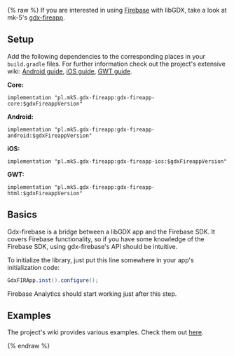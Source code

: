 {% raw %}
If you are interested in using [Firebase](https://firebase.google.com) with libGDX, take a look at mk-5's [gdx-fireapp](https://github.com/mk-5/gdx-fireapp).


## Setup
Add the following dependencies to the corresponding places in your `build.gradle` files. For further information check out the project's extensive wiki: [Android guide](https://github.com/mk-5/gdx-fireapp/wiki/Android-guide), [iOS guide](https://github.com/mk-5/gdx-fireapp/wiki/iOS-Guide), [GWT guide](https://github.com/mk-5/gdx-fireapp/wiki/GWT-guide). 

**Core:**
```
implementation "pl.mk5.gdx-fireapp:gdx-fireapp-core:$gdxFireappVersion"
```

**Android:**
```
implementation "pl.mk5.gdx-fireapp:gdx-fireapp-android:$gdxFireappVersion"
```

**iOS:**
```
implementation "pl.mk5.gdx-fireapp:gdx-fireapp-ios:$gdxFireappVersion"
```

**GWT:**
```
implementation "pl.mk5.gdx-fireapp:gdx-fireapp-html:$gdxFireappVersion"
```

## Basics
Gdx-firebase is a bridge between a libGDX app and the Firebase SDK. It covers Firebase functionality, so if you have some knowledge of the Firebase SDK, using gdx-firebase's API should be intuitive.

To initialize the library, just put this line somewhere in your app's initialization code:

```java
GdxFIRApp.inst().configure();
```

Firebase Analytics should start working just after this step.


## Examples
The project's wiki provides various examples. Check them out [here](https://github.com/mk-5/gdx-fireapp/wiki/Examples).

{% endraw %}